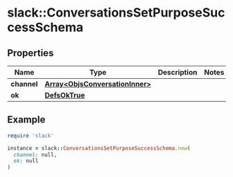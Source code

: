 # slack::ConversationsSetPurposeSuccessSchema

## Properties

| Name | Type | Description | Notes |
| ---- | ---- | ----------- | ----- |
| **channel** | [**Array&lt;ObjsConversationInner&gt;**](ObjsConversationInner.md) |  |  |
| **ok** | [**DefsOkTrue**](DefsOkTrue.md) |  |  |

## Example

```ruby
require 'slack'

instance = slack::ConversationsSetPurposeSuccessSchema.new(
  channel: null,
  ok: null
)
```

